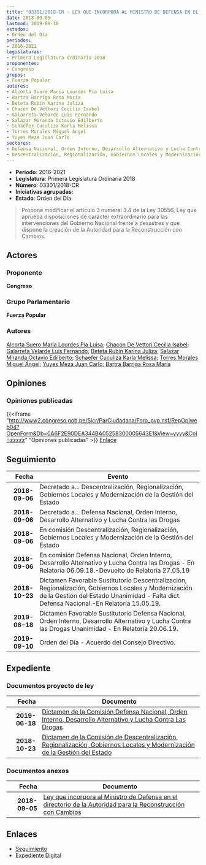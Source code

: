 ```yaml
---
title: "03301/2018-CR - LEY QUE INCORPORA AL MINISTRO DE DEFENSA EN EL DIRECTORIO DE LA AUTORIDAD PARA LA RECONSTRUCCIÓN CON CAMBIOS"
date: 2018-09-05
lastmod: 2019-09-10
estados:
- Orden del Día
periodos:
- 2016-2021
legislaturas:
- Primera Legislatura Ordinaria 2018
proponentes:
- Congreso
grupos:
- Fuerza Popular
autores:
- Alcorta Suero María Lourdes Pía Luisa
- Bartra Barriga Rosa María
- Beteta Rubín Karina Juliza
- Chacón De Vettori Cecilia Isabel
- Galarreta Velarde Luis Fernando
- Salazar Miranda Octavio Edilberto
- Schaefer Cuculiza Karla Melissa
- Torres Morales Miguel Ángel
- Yuyes Meza Juan Carlo
sectores:
- Defensa Nacional, Orden Interno, Desarrollo Alternativo y Lucha Contra las Drogas
- Descentralización, Regionalización, Gobiernos Locales y Modernización de la Gestión del Estado
---
```

- **Periodo**: 2016-2021
- **Legislatura**: Primera Legislatura Ordinaria 2018
- **Número**: 03301/2018-CR
- **Iniciativas agrupadas**: 
- **Estado**: Orden del Día

> Propone modificar el artículo 3 numeral 3.4 de la Ley 30556, Ley que aprueba disposiciones de carácter extraordinario para las intervenciones del Gobierno Nacional frente a desastres y que dispone la creación de la Autoridad para la Reconstrucción con Cambios.


## Actores

### Proponente

**Congreso**

### Grupo Parlamentario

**Fuerza Popular**

### Autores

[Alcorta Suero María Lourdes Pía Luisa](mailto:mailto:lalcorta@congreso.gob.pe); [Chacón De Vettori Cecilia Isabel](mailto:mailto:cchacon@congreso.gob.pe); [Galarreta Velarde Luis Fernando](mailto:mailto:lgalarreta@congreso.gob.pe); [Beteta Rubín Karina Juliza](mailto:mailto:kbeteta@congreso.gob.pe); [Salazar Miranda Octavio Edilberto](mailto:mailto:osalazar@congreso.gob.pe); [Schaefer Cuculiza Karla Melissa](mailto:mailto:kschaefer@congreso.gob.pe); [Torres Morales Miguel Ángel](mailto:mailto:mtorresm@congreso.gob.pe); [Yuyes Meza Juan Carlo](mailto:mailto:jyuyes@congreso.gob.pe); [Bartra Barriga Rosa María](mailto:mailto:rbartra@congreso.gob.pe)

## Opiniones

### Opiniones publicadas

{{<iframe "http://www2.congreso.gob.pe/Sicr/ParCiudadana/Foro_pvp.nsf/RepOpiweb04?OpenForm&Db=0A6F2E90DEA344BA05258300005643E1&View=yyyy&Col=zzzzz" "Opiniones publicadas" >}}
[Enlace](http://www2.congreso.gob.pe/Sicr/ParCiudadana/Foro_pvp.nsf/RepOpiweb04?OpenForm&Db=0A6F2E90DEA344BA05258300005643E1&View=yyyy&Col=zzzzz)


## Seguimiento

| Fecha | Evento |
|------:|--------|
| **2018-09-06** | Decretado a... Descentralización, Regionalización, Gobiernos Locales y Modernización de la Gestión del Estado |
| **2018-09-06** | Decretado a... Defensa Nacional, Orden Interno, Desarrollo Alternativo y Lucha Contra las Drogas |
| **2018-09-06** | En comisión Descentralización, Regionalización, Gobiernos Locales y Modernización de la Gestión del Estado |
| **2018-09-06** | En comisión Defensa Nacional, Orden Interno, Desarrollo Alternativo y Lucha Contra las Drogas - En Relatoría 06.09.18.-Devuelto de Relatoría 27.05.19 |
| **2018-10-23** | Dictamen Favorable Sustitutorio Descentralización, Regionalización, Gobiernos Locales y Modernización de la Gestión del Estado Unanimidad - Falta dict. Defensa Nacional.-En Relatoría 15.05.19. |
| **2019-06-18** | Dictamen Favorable Sustitutorio Defensa Nacional, Orden Interno, Desarrollo Alternativo y Lucha Contra las Drogas Unanimidad - En Relatoría 20.06.19. |
| **2019-09-10** | Orden del Día - Acuerdo del Consejo Directivo. |

## Expediente

### Documentos proyecto de ley

| Fecha | Documento |
|------:|-----------|
| **2019-06-18** | [Dictamen de la Comisión Defensa Nacional, Orden Interno, Desarrollo Alternativo y Lucha Contra Las Drogas](http://www.leyes.congreso.gob.pe/Documentos/2016_2021/Dictamenes/Proyectos_de_Ley/03301DC07MAY20190618.pdf) |
| **2018-10-23** | [Dictamen de la Comisión de Descentralización, Regionalización, Gobiernos Locales y Modernización de la Gestión del Estado](http://www.leyes.congreso.gob.pe/Documentos/2016_2021/Dictamenes/Proyectos_de_Ley/03301DC08MAY20181023.pdf) |

### Documentos anexos

| Fecha | Documento |
|------:|-----------|
| **2018-09-05** | [Ley que incorpora al Ministro de Defensa en el directorio de la Autoridad para la Reconstrucción con Cambios](http://www.leyes.congreso.gob.pe/Documentos/2016_2021/Proyectos_de_Ley_y_de_Resoluciones_Legislativas/PL0330120180905.PDF) |

## Enlaces

- [Seguimiento](http://www2.congreso.gob.pe/Sicr/TraDocEstProc/CLProLey2016.nsf/f7fff46988ca05b1052578e100829cc7/df5d843679cc7d5f052582ff007acdf8?OpenDocument)
- [Expediente Digital](http://www2.congreso.gob.pe/Sicr/TraDocEstProc/Expvirt_2011.nsf/visbusqptramdoc1621/03301?opendocument)

